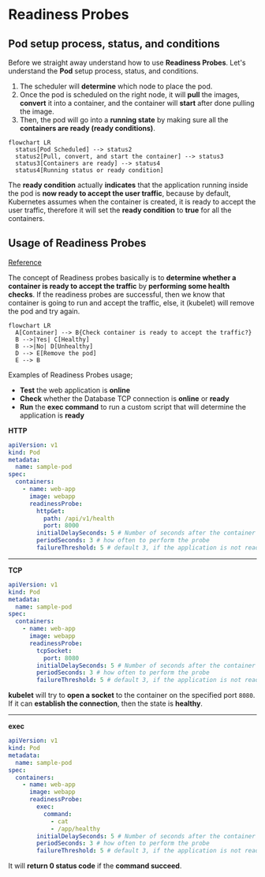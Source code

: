 # Readiness Probes

## Pod setup process, status, and conditions

Before we straight away understand how to use **Readiness Probes**. Let's understand the **Pod** setup process, status, and conditions.

1. The scheduler will **determine** which node to place the pod.
2. Once the pod is scheduled on the right node, it will **pull** the images, **convert** it into a container, and the container will **start** after done pulling the image.
3. Then, the pod will go into a **running state** by making sure all the **containers are ready (ready conditions)**.

```mermaid
flowchart LR
  status[Pod Scheduled] --> status2
  status2[Pull, convert, and start the container] --> status3
  status3[Containers are ready] --> status4
  status4[Running status or ready condition]
```

The **ready condition** actually **indicates** that the application running inside the pod is **now ready to accept the user traffic**, because by default, Kubernetes assumes when the container is created, it is ready to accept the user traffic, therefore it will set the **ready condition** to **true** for all the containers.

## Usage of Readiness Probes

[Reference](https://kubernetes.io/docs/tasks/configure-pod-container/configure-liveness-readiness-startup-probes/#define-readiness-probes)

The concept of Readiness probes basically is to **determine whether a container is ready to accept the traffic** by **performing some health checks**. If the readiness probes are successful, then we know that container is going to run and accept the traffic, else, it (kubelet) will remove the pod and try again.

```mermaid
flowchart LR
  A[Container] --> B{Check container is ready to accept the traffic?}
  B -->|Yes| C[Healthy]
  B -->|No| D[Unhealthy]
  D --> E[Remove the pod]
  E --> B
```

Examples of Readiness Probes usage;

- **Test** the web application is **online**
- **Check** whether the Database TCP connection is **online** or **ready**
- **Run** the **exec command** to run a custom script that will determine the application is **ready**

**HTTP**
```yaml title="readiness-probes.yaml"
apiVersion: v1
kind: Pod
metadata:
  name: sample-pod
spec:
  containers:
    - name: web-app
      image: webapp
      readinessProbe:
        httpGet:
          path: /api/v1/health
          port: 8000
        initialDelaySeconds: 5 # Number of seconds after the container has started before startup, that means it should wait for 5 seconds before performing the 1st probe
        periodSeconds: 3 # how often to perform the probe
        failureThreshold: 5 # default 3, if the application is not ready after 3 attempts, then the probe will stop
```

---
**TCP**
```yaml title="readiness-probes.yaml"
apiVersion: v1
kind: Pod
metadata:
  name: sample-pod
spec:
  containers:
    - name: web-app
      image: webapp
      readinessProbe:
        tcpSocket:
          port: 8080
        initialDelaySeconds: 5 # Number of seconds after the container has started before startup, that means it should wait for 5 seconds before performing the 1st probe
        periodSeconds: 3 # how often to perform the probe
        failureThreshold: 5 # default 3, if the application is not ready after 3 attempts, then the probe will stop
```

**kubelet** will try to **open a socket** to the container on the specified port `8080`. If it can **establish the connection**, then the state is **healthy**.

---
**exec**
```yaml title="readiness-probes.yaml"
apiVersion: v1
kind: Pod
metadata:
  name: sample-pod
spec:
  containers:
    - name: web-app
      image: webapp
      readinessProbe:
        exec:
          command:
            - cat
            - /app/healthy
        initialDelaySeconds: 5 # Number of seconds after the container has started before startup, that means it should wait for 5 seconds before performing the 1st probe
        periodSeconds: 3 # how often to perform the probe
        failureThreshold: 5 # default 3, if the application is not ready after 3 attempts, then the probe will stop
```

It will **return 0 status code** if the **command succeed**.
